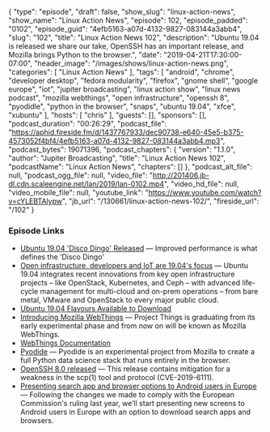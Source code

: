 {
  "type": "episode",
  "draft": false,
  "show_slug": "linux-action-news",
  "show_name": "Linux Action News",
  "episode": 102,
  "episode_padded": "0102",
  "episode_guid": "4efb5163-a07d-4132-9827-083144a3abb4",
  "slug": "102",
  "title": "Linux Action News 102",
  "description": "Ubuntu 19.04 is released we share our take, OpenSSH has an important release, and Mozilla brings Python to the browser.",
  "date": "2019-04-21T17:30:00-07:00",
  "header_image": "/images/shows/linux-action-news.png",
  "categories": [
    "Linux Action News"
  ],
  "tags": [
    "android",
    "chrome",
    "developer desktop",
    "fedora modularity",
    "firefox",
    "gnome shell",
    "google europe",
    "iot",
    "jupiter broadcasting",
    "linux action show",
    "linux news podcast",
    "mozilla webthings",
    "open infrastructure",
    "openssh 8",
    "pyodidle",
    "python in the browser",
    "snaps",
    "ubuntu 19.04",
    "xfce",
    "xubuntu"
  ],
  "hosts": [
    "chris"
  ],
  "guests": [],
  "sponsors": [],
  "podcast_duration": "00:26:29",
  "podcast_file": "https://aphid.fireside.fm/d/1437767933/dec90738-e640-45e5-b375-4573052f4bf4/4efb5163-a07d-4132-9827-083144a3abb4.mp3",
  "podcast_bytes": 19071396,
  "podcast_chapters": {
    "version": "1.1.0",
    "author": "Jupiter Broadcasting",
    "title": "Linux Action News 102",
    "podcastName": "Linux Action News",
    "chapters": []
  },
  "podcast_alt_file": null,
  "podcast_ogg_file": null,
  "video_file": "http://201406.jb-dl.cdn.scaleengine.net/lan/2019/lan-0102.mp4",
  "video_hd_file": null,
  "video_mobile_file": null,
  "youtube_link": "https://www.youtube.com/watch?v=cYLEBTAlypw",
  "jb_url": "/130661/linux-action-news-102/",
  "fireside_url": "/102"
}


### Episode Links

  * [Ubuntu 19.04 'Disco Dingo' Released](https://www.omgubuntu.co.uk/2018/11/ubuntu-19-04-release-features "Ubuntu 19.04 'Disco Dingo' Released") — Improved performance is what defines the ‘Disco Dingo’
  * [Open infrastructure, developers and IoT are 19.04's focus](https://blog.ubuntu.com/2019/04/18/open-infrastructure-developer-desktop-and-iot-are-the-focus-for-ubuntu-19-04 "Open infrastructure, developers and IoT are 19.04's focus") — Ubuntu 19.04 integrates recent innovations from key open infrastructure projects – like OpenStack, Kubernetes, and Ceph – with advanced life-cycle management for multi-cloud and on-prem operations – from bare metal, VMware and OpenStack to every major public cloud.
  * [Ubuntu 19.04 Flavours Available to Download](https://www.omgubuntu.co.uk/2019/04/ubuntu-19-04-flavours-whats-new "Ubuntu 19.04 Flavours Available to Download")
  * [Introducing Mozilla WebThings](https://hacks.mozilla.org/2019/04/introducing-mozilla-webthings/ "Introducing Mozilla WebThings") — Project Things is graduating from its early experimental phase and from now on will be known as Mozilla WebThings.
  * [WebThings Documentation](https://iot.mozilla.org/docs/ "WebThings Documentation")
  * [Pyodide](https://hacks.mozilla.org/2019/04/pyodide-bringing-the-scientific-python-stack-to-the-browser/ "Pyodide") — Pyodide is an experimental project from Mozilla to create a full Python data science stack that runs entirely in the browser.
  * [OpenSSH 8.0 released](https://lists.mindrot.org/pipermail/openssh-unix-announce/2019-April/000136.html "OpenSSH 8.0 released") — This release contains mitigation for a weakness in the scp(1) tool and protocol (CVE-2019-6111).
  * [Presenting search app and browser options to Android users in Europe](https://www.blog.google/around-the-globe/google-europe/presenting-search-app-and-browser-options-android-users-europe/ "Presenting search app and browser options to Android users in Europe") — Following the changes we made to comply with the European Commission's ruling last year, we’ll start presenting new screens to Android users in Europe with an option to download search apps and browsers. 



